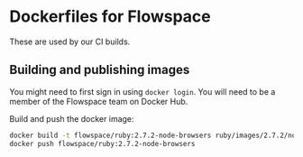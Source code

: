 # Dockerfiles for Flowspace

These are used by our CI builds.

## Building and publishing images

You might need to first sign in using `docker login`.
You will need to be a member of the Flowspace team on Docker Hub.

Build and push the docker image:

```sh
docker build -t flowspace/ruby:2.7.2-node-browsers ruby/images/2.7.2/node-browsers
docker push flowspace/ruby:2.7.2-node-browsers
```
